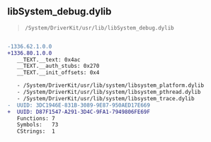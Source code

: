 ## libSystem_debug.dylib

> `/System/DriverKit/usr/lib/libSystem_debug.dylib`

```diff

-1336.62.1.0.0
+1336.80.1.0.0
   __TEXT.__text: 0x4ac
   __TEXT.__auth_stubs: 0x270
   __TEXT.__init_offsets: 0x4

   - /System/DriverKit/usr/lib/system/libsystem_platform.dylib
   - /System/DriverKit/usr/lib/system/libsystem_pthread.dylib
   - /System/DriverKit/usr/lib/system/libsystem_trace.dylib
-  UUID: 3DC1946E-831B-3089-9E87-950AED17E669
+  UUID: D87F1547-A291-3D4C-9FA1-7949806FE69F
   Functions: 7
   Symbols:   73
   CStrings:  1

```
